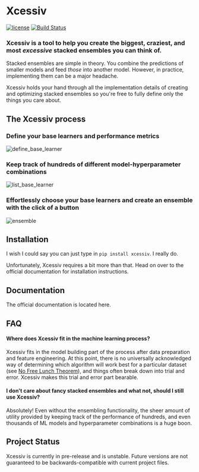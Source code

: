 # Xcessiv

[![license](https://img.shields.io/github/license/mashape/apistatus.svg)]()
[![Build Status](https://travis-ci.org/reiinakano/xcessiv.svg?branch=master)](https://travis-ci.org/reiinakano/xcessiv)

### Xcessiv is a tool to help you create the biggest, craziest, and most *excessive* stacked ensembles you can think of.

Stacked ensembles are simple in theory. You combine the predictions of smaller models and feed *those* into another model. However, in practice, implementing them can be a major headache.

Xcessiv holds your hand through all the implementation details of creating and optimizing stacked ensembles so you're free to fully define only the things you care about.

## The Xcessiv process

### Define your base learners and performance metrics

![define_base_learner](images/baselearner.gif)

### Keep track of hundreds of different model-hyperparameter combinations

![list_base_learner](images/listbaselearner.gif)

### Effortlessly choose your base learners and create an ensemble with the click of a button

![ensemble](images/ensemble.gif)

## Installation

I wish I could say you can just type in `pip install xcessiv`. I really do.

Unfortunately, Xcessiv requires a bit more than that. Head on over to the official documentation for installation instructions.

## Documentation

The official documentation is located here.

## FAQ

#### Where does Xcessiv fit in the machine learning process?

Xcessiv fits in the model building part of the process after data preparation and feature engineering. At this point, there is no universally acknowledged way of determining which algorithm will work best for a particular dataset (see [No Free Lunch Theorem](https://en.wikipedia.org/wiki/No_free_lunch_theorem)), and things often break down into trial and error. Xcessiv makes this trial and error part bearable.

#### I don't care about fancy stacked ensembles and what not, should I still use Xcessiv?

Absolutely! Even without the ensembling functionality, the sheer amount of utility provided by keeping track of the performance of hundreds, and even thousands of ML models and hyperparameter combinations is a huge boon.

## Project Status

Xcessiv is currently in pre-release and is unstable. Future versions are not guaranteed to be backwards-compatible with current project files.
